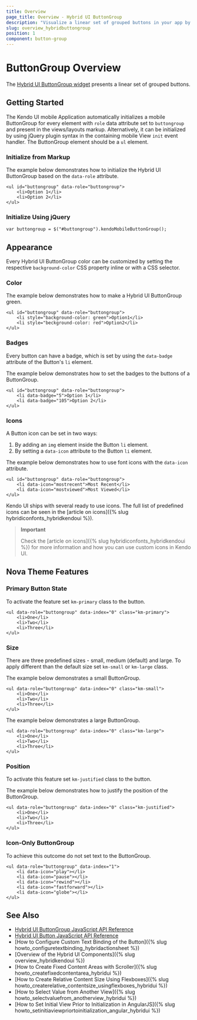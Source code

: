 ```yaml
---
title: Overview
page_title: Overview - Hybrid UI ButtonGroup
description: "Visualize a linear set of grouped buttons in your app by using the hybrid mobile Kendo UI ButtonGroup widget and customize its appearance."
slug: overview_hybridbuttongroup
position: 1
component: button-group
---
```


# ButtonGroup Overview

The [Hybrid UI ButtonGroup widget](https://demos.telerik.com/kendo-ui/m/index#buttongroup/mobile) presents a linear set of grouped buttons.

## Getting Started

The Kendo UI mobile Application automatically initializes a mobile ButtonGroup for every element with `role` data attribute set to `buttongroup` and present in the views/layouts markup. Alternatively, it can be initialized by using jQuery plugin syntax in the containing mobile View `init` event handler. The ButtonGroup element should be a `ul` element.

### Initialize from Markup

The example below demonstrates how to initialize the Hybrid UI ButtonGroup based on the `data-role` attribute.



    <ul id="buttongroup" data-role="buttongroup">
        <li>Option 1</li>
        <li>Option 2</li>
    </ul>

### Initialize Using jQuery



    var buttongroup = $("#buttongroup").kendoMobileButtonGroup();

## Appearance

Every Hybrid UI ButtonGroup color can be customized by setting the respective `background-color` CSS property inline or with a CSS selector.

### Color

The example below demonstrates how to make a Hybrid UI ButtonGroup green.



    <ul id="buttongroup" data-role="buttongroup">
        <li style="background-color: green">Option1</li>
        <li style="beckground-color: red">Option2</li>
    </ul>

### Badges

Every button can have a badge, which is set by using the `data-badge` attribute of the Button's `li` element.

The example below demonstrates how to set the badges to the buttons of a ButtonGroup.



    <ul id="buttongroup" data-role="buttongroup">
        <li data-badge="5">Option 1</li>
        <li data-badge="105">Option 2</li>
    </ul>

### Icons

A Button icon can be set in two ways:

1. By adding an `img` element inside the Button `li` element.
2. By setting a `data-icon` attribute to the Button `li` element.

The example below demonstrates how to use font icons with the `data-icon` attribute.



    <ul id="buttongroup" data-role="buttongroup">
        <li data-icon="mostrecent">Most Recent</li>
        <li data-icon="mostviewed">Most Viewed</li>
    </ul>

Kendo UI ships with several ready to use icons. The full list of predefined icons can be seen in the [article on icons]({% slug hybridiconfonts_hybridkendoui %}).

> **Important**
>
> Check the [article on icons]({% slug hybridiconfonts_hybridkendoui %}) for more information and how you can use custom icons in Kendo UI.

## Nova Theme Features

### Primary Button State

To activate the feature set `km-primary` class to the button.



    <ul data-role="buttongroup" data-index="0" class="km-primary">
        <li>One</li>
        <li>Two</li>
        <li>Three</li>
    </ul>

### Size

There are three predefined sizes - small, medium (default) and large. To apply different than the default size set `km-small` or `km-large` class.

The example below demonstrates a small ButtonGroup.



    <ul data-role="buttongroup" data-index="0" class="km-small">
        <li>One</li>
        <li>Two</li>
        <li>Three</li>
    </ul>

The example below demonstrates a large ButtonGroup.



    <ul data-role="buttongroup" data-index="0" class="km-large">
        <li>One</li>
        <li>Two</li>
        <li>Three</li>
    </ul>

### Position

To activate this feature set `km-justified` class to the button.

The example below demonstrates how to justify the position of the ButtonGroup.



    <ul data-role="buttongroup" data-index="0" class="km-justified">
        <li>One</li>
        <li>Two</li>
        <li>Three</li>
    </ul>

### Icon-Only ButtonGroup

To achieve this outcome do not set text to the ButtonGroup.



    <ul data-role="buttongroup" data-index="1">
        <li data-icon="play"></li>
        <li data-icon="pause"></li>
        <li data-icon="rewind"></li>
        <li data-icon="fastforward"></li>
        <li data-icon="globe"></li>
    </ul>

## See Also

* [Hybrid UI ButtonGroup JavaScript API Reference](/api/javascript/mobile/ui/buttongroup)
* [Hybrid UI Button JavaScript API Reference](/api/javascript/mobile/ui/button)
* [How to Configure Custom Text Binding of the Button]({% slug howto_configuretextbinding_hybridactionsheet %})
* [Overview of the Hybrid UI Components]({% slug overview_hybridkendoui %})
* [How to Create Fixed Content Areas with Scroller]({% slug howto_createfixedcontentarea_hybridui %})
* [How to Create Relative Content Size Using Flexboxes]({% slug howto_createrelative_contentsize_usingflexboxes_hybridui %})
* [How to Select Value from Another View]({% slug howto_selectvaluefrom_anotherview_hybridui %})
* [How to Set Initial View Prior to Initialization in AngularJS]({% slug howto_setinitiaviewpriortoinitialization_angular_hybridui %})
